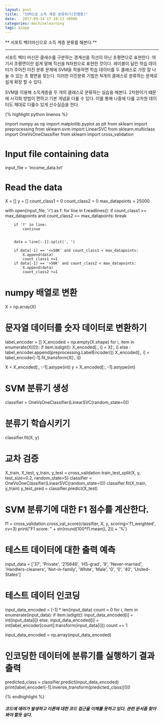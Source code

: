 ```yaml
---
layout: post
title:  "SVM으로 소득 계층 분류하기(진행중)"
date:   2017-09-14 17:10:13 +0800
categories: machinelearning
tags: aiapp
---
```

** 서포트 벡터머신으로 소득 계층 분류를 해본다.**

---

서포트 벡터 머신은 클래수룰 구분하는 경계선을 직선이 아닌 초평면으로 표현한다. 여기서 초평면이란 쉽게 말해 직선을 N차원으로 표현한 것이다. 레이블이 달린 학습 데이터가 주어진 이진 분류 문제에 SVM을 적용하면 학습 데이터를 두 클래스로 가장 잘 나눌 수 있는 초 평면을 찾는다. 이러한 이진분류 기법은 N개의 클래스로 분류하는 문제로 쉽게 확장 할 수 있다.

SVM을 이용해 소득계층을 두 개의 클래스로 분류하는 실습을 해본다. 2차원이기 떄문에 시각화 방법이 편하고 기본 개념을 다룰 수 있다. 이를 통해 나중에 다룰 고차원 데이터도 제대로 다룰수 있게 선수실습을 한다.

{% highlight python linenos %}

import numpy as np
import matplotlib.pyplot as plt
from sklearn import preprocessing
from sklearn.svm import LinearSVC
from sklearn.multiclass import OneVsOneClassifier
from sklearn import cross_validation

# Input file containing data
input_file = 'income_data.txt'

# Read the data
X = []
y = []
count_class1 = 0
count_class2 = 0
max_datapoints = 25000

with open(input_file, 'r') as f:
    for line in f.readlines():
        if count_class1 >= max_datapoints and count_class2 >= max_datapoints:
            break

        if '?' in line:
            continue

        
        data = line[:-1].split(', ')
        
        if data[-1] == '<=50K' and count_class1 < max_datapoints:
            X.append(data)
            count_class1 +=1
        if data[-1] == '>50K' and count_class2 < max_datapoints:
            X.append(data)
            count_class2 +=1

# numpy 배열로 변환 
X = np.array(X)





# 문자열 데이터를 숫자 데이터로 변환하기
label_encoder = []
X_encoded = np.empty(X.shape)
for i, item in enumerate(X[0]):
    if item.isdigit():
        X_encoded[:, i] = X[:, i]
    else :
        label_encoder.append(preprocessing.LabelEncoder())
        X_encoded[:, i] = label_encoder[-1].fit_transform(X[:, i])

X = X_encoded[:, :-1].astype(int)
y = X_encoded[:, -1].astype(int)

# SVM 분류기 생성
classifier = OneVsOneClassifier(LinearSVC(random_state=0))

# 분류기 학습시키기
classifier.fit(X, y)

# 교차 검증
X_train, X_test, y_train, y_test = cross_validation.train_test_split(X, y, test_size=0.2, random_state=5)
classifier = OneVsOneClassifier(LinearSVC(random_state=0))
classifier.fit(X_train, y_train)
y_test_pred = classifier.predict(X_test)

# SVM 분류기에 대한 F1 점수를 계산한다.
f1 = cross_validation.cross_val_score(classifier, X, y, scoring='f1_weighted', cv=3)
print("F1 score: " + str(round(100*f1.mean(), 2)) + '%')

# 테스트 데이터에 대한 출력 예측
input_data = ['37', 'Private', '215646', 'HS-grad', '9', 'Never-married', 'Handlers-cleaners', 'Not-in-family', 'White', 'Male', '0', '0', '40', 'United-States']

# 테스트 데이터 인코딩
input_data_encoded = [-1] * len(input_data)
count = 0
for i, item in enumerate(input_data):
    if item.isdigit():
        input_data_encoded[i] = int(input_data[i])
    else:
        input_data_encoded[i] = int(label_encoder[count].transform(input_data[i]))
        count += 1 

input_data_encoded = np.array(input_data_encoded)

# 인코딩한 데이터에 분류기를 실행하기 결과 출력
predicted_class = classifier.predict(input_data_encoded)
print(label_encoder[-1].inverse_transform(predicted_class)[0])



{% endhighlight %}

##### 코드에 에러가 발생하고 이론에 대한 코드 접근을 이해를 못하고 있다. 관련 문서좀 찾아봐야 할듯 싶다.